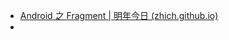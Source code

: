 - [Android 之 Fragment | 明年今日 (zhich.github.io)](https://zhich.github.io/2018/07/23/Android-之-Fragment/)
- 